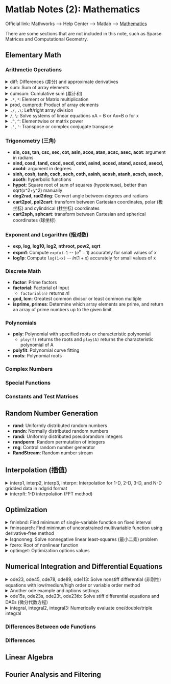 # Matlab Notes (2): Mathematics

Official link: Mathworks --> Help Center --> Matlab --> [Mathematics](https://www.mathworks.com/help/releases/R2022a/matlab/mathematics.html)

There are some sections that are not included in this note, such as Sparse Matrices and Computational Geometry.

## Elementary Math 

### Arithmetic Operations

<!-- details begin -->
<details>
<summary><span class='Word'>diff</span>: Differences (差分) and approximate derivatives</summary>

If X is a vector of length m, then `Y = diff(X)` returns a vector of length m-1. The elements of Y are the differences between adjacent elements of X.

$$Y = [X(2)-X(1), X(3)-X(2), ..., X(m)-X(m-1)]$$

<div class="center"><img src="https://imagebank-0.oss-cn-beijing.aliyuncs.com/VS-PicGo/2024-07-21-18-17-32_MatlabNotes(2)-Mathematics.png"/></div>

```matlab
h = 0.001;       % step size
X = -pi:h:pi;    % domain
f = sin(X);      % range
Y = diff(f)/h;   % first derivative
Z = diff(Y)/h;   % second derivative
plot(X(:,1:length(Y)),Y,'r',X,f,'b', X(:,1:length(Z)),Z,'k')
yline(0,'--')
``` 
</details>

<!-- details begin -->
<details>
<summary><span class='Word'>sum</span>: Sum of array elements</summary>
<!-- <div class="center"><img src="https://imagebank-0.oss-cn-beijing.aliyuncs.com/VS-PicGo/2024-07-21-18-28-21_MatlabNotes(2)-Mathematics.jpg"/></div> -->
<div class="center"><img src="https://imagebank-0.oss-cn-beijing.aliyuncs.com/VS-PicGo/2024-07-21-18-30-34_MatlabNotes(2)-Mathematics.png"/></div>

```matlab
A = [1 3 2; 4 2 5; 6 1 4]
sum(A)
sum(A,1)
sum(A,2)
sum(A,"all")
``` 
</details>

<!-- details begin -->
<details>
<summary><span class='Word'>cumsum</span>: Cumulative sum (累计和)</summary>
Find the cumulative sum of the integers from 1 to 5. The element B(2) is the sum of A(1) and A(2), while B(5) is the sum of elements A(1) through A(5).

```matlab
A = 1:5;
B = cumsum(A)

% result:
B = 1×5
     1     3     6    10    15
``` 
</details>

<!-- details begin -->
<details>
<summary><span class='Word'><code>.*</code>, <code>*</code></span>: Element or Matrix multiplication</summary>

`C = A.*B` multiplies arrays A and B by multiplying corresponding elements. The sizes of A and B must be the same or be compatible.

Compatible example:

$$a=\begin{bmatrix}a_1&a_2&a_3\end{bmatrix},\quad b=\begin{bmatrix}b_1\\\\b_2\\\\b_3\\\\b_4\end{bmatrix},\quad a .*b=\begin{bmatrix}a_1b_1&a_2b_1&a_3b_1\\\\a_1b_2&a_2b_2&a_3b_2\\\\a_1b_3&a_2b_3&a_3b_3\\\\a_1b_4&a_2b_4&a_3b_4\end{bmatrix}.$$
</details>

<!-- details begin -->
<details>
<summary><span class='Word'>prod, cumprod</span>: Product of array elements</summary>

cumprod() is similar to cumsum(), but it multiplies the elements instead of adding them.

```matlab
A=[1:3:7;2:3:8;3:3:9]   
B = prod(A)
C = prod(A,2)

% result:
A =

     1     4     7
     2     5     8
     3     6     9


B =

     6   120   504


C =

    28
    80
   162
``` 
</details>

<!-- details begin -->
<details>
<summary><span class='Word'><code>./</code>, <code>.\</code></span>: Left/right array division</summary>

`x = A./B` divides each element of A by the corresponding element of B. The sizes of A and B must be the same or be compatible.

$$a=\begin{bmatrix}a_1 &a_2\end{bmatrix},\quad b=\begin{bmatrix}b_1\\\\b_2\\\\b_3\end{bmatrix},\quad a ./b=\begin{bmatrix}a_1 ./b_1&a_2 ./b_1\\\\a_1 ./b_2&a_2 ./b_2\\\\a_1 ./b_3&a_2 ./b_3\end{bmatrix}$$

</details>

<!-- details begin -->
<details>
<summary><span class='Word'><code>/</code>, <code>\</code></span>: Solve systems of linear equations xA = B or Ax=B o for x</summary>

MATLAB® displays a warning message if A is badly scaled or nearly singular, but performs the calculation regardless.

If A is a scalar, then B/A is equivalent to B./A.

</details>

<!-- details begin -->
<details>
<summary><span class='Word'><code>.^</code>, <code>^</code></span>: Elementwise or matrix power</summary>

`C = A.^B` raises each element of A to the corresponding powers in B. The sizes of A and B must be the same or be compatible.

$$a=\begin{bmatrix}a_1 a_2\end{bmatrix},\quad b=\begin{bmatrix}b_1\\\\b_2\\\\b_3\end{bmatrix},\quad a . \uparrow b=\begin{bmatrix}b_1&a_2&b_1\\\\a_1&a_2&b_2\\\\a_1&a_2&b_3\end{bmatrix}.$$
</details>

<!-- details begin -->
<details>
<summary><span class='Word'><code>.'</code>, <code>'</code></span>: Transpose or complex conjugate transpose</summary>

`A.'`is equal to $A^T$, `A'` is equal to $A^H$. 
</details>

### Trigonometry (三角)

- **sin, cos, tan, csc, sec, cot, asin, acos, atan, acsc, asec, acot**: argument in radians
- **sind, cosd, tand, cscd, secd, cotd, asind, acosd, atand, acscd, asecd, acotd**: argument in degrees
- **sinh, cosh, tanh, csch, sech, coth, asinh, acosh, atanh, acsch, asech, acoth**: hyperbolic functions
- **hypot**: Square root of sum of squares (hypotenuse), better than sqrt(x^2+y^2) manually
- **deg2rad, rad2deg**: Convert angle between degrees and radians
- **cart2pol, pol2cart**: transform between Cartesian coordinates, polar (极坐标) and cylindrical (柱坐标) coordinates
- **cart2sph, sphcart**: transform between Cartesian and spherical coordinates (球坐标)

### Exponent and Logarithm (指对数)

- **exp, log, log10, log2, nthroot, pow2, sqrt**
- **expm1**: Compute `exp(x)-1` -- $(e^x -1)$ accurately for small values of x
- **log1p**: Compute `log(1+x)` --  $ln(1+x)$ accurately for small values of x

### Discrete Math 

- **factor**: Prime factors
- **factorial**: Factorial of input 
  - `factorial(n)` returns $n!$
- **gcd, lcm**: Greatest common divisor or least common multiple
- **isprime, primes**: Determine which array elements are prime, and return an array of prime numbers up to the given limit

### Polynomials 

- **poly**: Polynomial with specified roots or characteristic polynomial 
  - `ploy(f)` returns the roots and `ploy(A)` returns the characteristic polynomial of A
- **polyfit**: 	Polynomial curve fitting
- **roots**: Polynomial roots

### Complex Numbers 

### Special Functions 

### Constants and Test Matrices

## Random Number Generation

- **rand**:	Uniformly distributed random numbers
- **randn**: Normally distributed random numbers
- **randi**: Uniformly distributed pseudorandom integers
- **randperm**:	Random permutation of integers
- **rng**: Control random number generator
- **RandStream**: Random number stream

## Interpolation (插值)

<!-- details begin -->
<details>
<summary><span class='Word'>interp1, interp2, interp3, interpn</span>: Interpolation for 1-D, 2-D, 3-D, and N-D gridded data in ndgrid format</summary>
<div class="center"><img src="https://imagebank-0.oss-cn-beijing.aliyuncs.com/VS-PicGo/2024-07-22-00-07-36_MatlabNotes(2)-Mathematics.jpg"/></div>

```matlab
figure

nexttile
x = 0:pi/4:2*pi; 
v = [0  1.41  2  1.41  0  -1.41  -2  -1.41 0];
xq = 0:0.1:2*pi;
vq2 = interp1(x,v,xq,'spline');
plot(x,v,'o',xq,vq2,':.');

nexttile
[X,Y] = meshgrid(-3:3);
V = peaks(X,Y);
surf(X,Y,V)
title('Original Sampling');

nexttile
[Xq,Yq] = meshgrid(-3:0.25:3);
Vq = interp2(X,Y,V,Xq,Yq,'cubic');
surf(Xq,Yq,Vq);
title('Cubic Interpolation Over Finer Grid');

nexttile
[Xq,Yq] = meshgrid(-3:0.25:3);
Vq = interp2(X,Y,V,Xq,Yq,'spline');
surf(Xq,Yq,Vq);
title('Spline Interpolation Over Finer Grid');
``` 
</details>

<!-- details begin -->
<details>
<summary><span class='Word'>interpft</span>: 1-D interpolation (FFT method)</summary>
<div class="center"><img src="https://imagebank-0.oss-cn-beijing.aliyuncs.com/VS-PicGo/2024-07-22-00-11-40_MatlabNotes(2)-Mathematics.png"/></div>

```matlab
figure
dx = 3*pi/30;
x = 0:dx:3*pi;
f = sin(x).^2 .* cos(x);

N = 200;
y = interpft(f,N);
dy = dx*length(x)/N;
x2 = 0:dy:3*pi;
y = y(1:length(x2));
plot(x,f,'o')
hold on
plot(x2,y,'.')
title('FFT Interpolation of Periodic Function')
``` 
</details>

## Optimization

<!-- details begin -->
<details>
<summary><span class='Word'>fminbnd</span>: Find minimum of single-variable function on fixed interval</summary>
<div class="center"><img src="https://imagebank-0.oss-cn-beijing.aliyuncs.com/VS-PicGo/2024-07-22-00-18-59_MatlabNotes(2)-Mathematics.png"/></div>

```matlab
figure
fun = @sin;
x1 = 0;
x2 = 2*pi;

% monitor the process
options = optimset('Display','iter');
x = fminbnd(@scalarobjective,1,3,options)

X = 0:0.1:2*pi;
plot(X,scalarobjective(X))

function f = scalarobjective(x)
    f = 0;
    for k = -10:10
        f = f + (k+1)^2*cos(k*x)*exp(-k^2/2);
    end
end

% output:
x = 2.0061
val = -0.6828

 Func-count     x          f(x)         Procedure
    1        1.76393    -0.589643        initial
    2        2.23607    -0.627273        golden
    3        2.52786     -0.47707        golden
    4        2.05121    -0.680212        parabolic
    5        2.03127     -0.68196        parabolic
    6        1.99608    -0.682641        parabolic
    7        2.00586    -0.682773        parabolic
    8        2.00618    -0.682773        parabolic
    9        2.00606    -0.682773        parabolic
   10         2.0061    -0.682773        parabolic
   11        2.00603    -0.682773        parabolic
 
优化已终止:
 当前的 x 满足使用 1.000000e-04 的 OPTIONS.TolX 的终止条件
``` 
</details>

<!-- details begin -->
<details>
<summary><span class='Word'>fminsearch</span>: Find minimum of unconstrained multivariable function using derivative-free method</summary>
<div class="center"><img src="https://imagebank-0.oss-cn-beijing.aliyuncs.com/VS-PicGo/2024-07-22-12-59-45_MatlabNotes(2)-Mathematics.jpg"/></div>

```matlab
figure
[X,Y] = meshgrid(-2.5:0.2:2.5, -1:0.2:5);
fun = @(x,y) 100*(y - x.^2).^2 + (1 - x).^2;

problem.objective = @(x)100*(x(2) - x(1)^2)^2 + (1 - x(1))^2;
problem.x0 = [-1.2, 1];
problem.solver = 'fminsearch';
problem.options = optimset('Display','iter')

[x,fval,exitflag,output] = fminsearch(problem)

nexttile
mesh(X,Y,fun(X, Y))
view([-70 30])
pbaspect([1 1 0.5])

nexttile
mesh(X,Y,fun(X, Y))
view([-140 20])
pbaspect([1 1 0.5])


% output: 
problem = 
    objective: @(x)100*(x(2)-x(1)^2)^2+(1-x(1))^2
           x0: [-1.2000 1]
       solver: 'fminsearch'
      options: [1×1 struct]

 
 Iteration   Func-count     min f(x)         Procedure
     0            1             24.2         
     1            3            20.05         initial simplex
     2            5           5.1618         expand
     3            7           4.4978         reflect
     4            9           4.4978         contract outside
     5           11          4.38136         contract inside
     6           13          4.24527         contract inside
     7           15          4.21762         reflect
     8           17          4.21129         contract inside
     9           19          4.13556         expand
    10           21          4.13556         contract inside
    11           23          4.01273         expand
    12           25          3.93738         expand
    13           27          3.60261         expand
    14           28          3.60261         reflect
    15           30          3.46622         reflect
    16           32          3.21605         expand
    17           34          3.16491         reflect
    18           36          2.70687         expand
    19           37          2.70687         reflect
    20           39          2.00218         expand
    21           41          2.00218         contract inside
    22           43          2.00218         contract inside
    23           45          1.81543         expand
    24           47          1.73481         contract outside
    25           49          1.31697         expand
    26           50          1.31697         reflect
    27           51          1.31697         reflect
    28           53           1.1595         reflect
    29           55          1.07674         contract inside
    30           57         0.883492         reflect
    31           59         0.883492         contract inside
    32           61         0.669165         expand
    33           63         0.669165         contract inside
    34           64         0.669165         reflect
    35           66         0.536729         reflect
    36           68         0.536729         contract inside
    37           70         0.423294         expand
    38           72         0.423294         contract outside
    39           74         0.398527         reflect
    40           76          0.31447         expand
    41           77          0.31447         reflect
    42           79         0.190317         expand
    43           81         0.190317         contract inside
    44           82         0.190317         reflect
    45           84          0.13696         reflect
    46           86          0.13696         contract outside
    47           88         0.113128         contract outside
    48           90          0.11053         contract inside
    49           92          0.10234         reflect
    50           94         0.101184         contract inside
    51           96        0.0794969         expand
    52           97        0.0794969         reflect
    53           98        0.0794969         reflect
    54          100        0.0569294         expand
    55          102        0.0569294         contract inside
    56          104        0.0344855         expand
    57          106        0.0179534         expand
    58          108        0.0169469         contract outside
    59          110       0.00401463         reflect
    60          112       0.00401463         contract inside
    61          113       0.00401463         reflect
    62          115      0.000369954         reflect
    63          117      0.000369954         contract inside
    64          118      0.000369954         reflect
    65          120      0.000369954         contract inside
    66          122      5.90111e-05         contract outside
    67          124      3.36682e-05         contract inside
    68          126      3.36682e-05         contract outside
    69          128      1.89159e-05         contract outside
    70          130      8.46083e-06         contract inside
    71          132      2.88255e-06         contract inside
    72          133      2.88255e-06         reflect
    73          135      7.48997e-07         contract inside
    74          137      7.48997e-07         contract inside
    75          139      6.20365e-07         contract inside
    76          141      2.16919e-07         contract outside
    77          143      1.00244e-07         contract inside
    78          145      5.23487e-08         contract inside
    79          147      5.03503e-08         contract inside
    80          149       2.0043e-08         contract inside
    81          151      1.12293e-09         contract inside
    82          153      1.12293e-09         contract outside
    83          155      1.12293e-09         contract inside
    84          157      1.10755e-09         contract outside
    85          159      8.17766e-10         contract inside
 
优化已终止:
 当前的 x 满足使用 1.000000e-04 的 OPTIONS.TolX 的终止条件，
F(X) 满足使用 1.000000e-04 的 OPTIONS.TolFun 的收敛条件
x = 1×2    
    1.0000    1.0000

fval = 8.1777e-10
exitflag = 1
output = 
    iterations: 85
     funcCount: 159
     algorithm: 'Nelder-Mead simplex direct search'
       message: '优化已终止:↵ 当前的 x 满足使用 1.000000e-04 的 OPTIONS.TolX 的终止条件，↵F(X) 满足使用 1.000000e-04 的 OPTIONS.TolFun 的收敛条件↵'
``` 
</details>
	
<!-- details begin -->
<details>
<summary><span class='Word'>lsqnonneg</span>: Solve nonnegative linear least-squares (最小二乘) problem</summary>
<div class="center"><img src="https://imagebank-0.oss-cn-beijing.aliyuncs.com/VS-PicGo/2024-07-22-18-39-42_MatlabNotes(2)-Mathematics.png"/></div>

```matlab
% get the least-squares line fitting y=ax+b for points (0,0), (1,2), (2,pi)
% matirx (vector) x = [a b] is the parameter to solve, and matrix C*x is
% the fitted value ^y, while vector d = [y1 y2 y3] is the real value y. 

figure

x1 = 0; y1 = 0;
x2 = 1; y2 = 2;
x3 = 2; y3 = pi;

C = [
x1 1
x2 1
x3 1
]
d = [
y1
y2
y3
]
% x = [a b]

problem.C = C;
problem.d = d;
problem.solver = 'lsqnonneg';
problem.options = optimset('Display','final');

[x,resnorm,residual,exitflag,output,lambda] = lsqnonneg(problem)

a = x(1);
b = x(2);

f = @(x)(a*x + b)
X = [x1 x2 x3]

plot(X, [y1 y2 y3], 'o', X, f(X), 'LineWidth',1.3)

% output:
C = 3×2    
     0     1
     1     1
     2     1

d = 3×1    
         0
    2.0000
    3.1416

已终止优化。
x = 2×1    
    1.5708
    0.1431

resnorm = 0.1228
residual = 3×1    
   -0.1431
    0.2861
   -0.1431

exitflag = 1
output = 
    iterations: 2
     algorithm: 'active-set'
       message: '已终止优化。'

lambda = 2×1    
1.0e-15 *

    0.2220
    0.4163

f = 
    @(x)(a*x+b)

X = 1×3    
     0     1     2
``` 
</details>

<!-- details begin -->
<details>
<summary><span class='Word'>fzero</span>: Root of nonlinear function</summary>
<div class="center"><img src="https://imagebank-0.oss-cn-beijing.aliyuncs.com/VS-PicGo/2024-07-22-22-25-12_MatlabNotes(2)-Mathematics.png"/></div>

```matlab

``` 
</details>

<!-- details begin -->
<details>
<summary><span class='Word'>optimget</span>: Optimization options values</summary>


```matlab
fun = @(x) sin(x).*log(x+6);
problem1.objective = fun; % function
problem1.x0 = [-4 4]; % initial point for x, real scalar or 2-element vector
problem1.solver = 'fzero';
problem1.options = optimset('Display','iter'); % show iterations (迭代次数)

[x, fval, exitflag, output] = fzero(problem1)
X = -4:0.2:4;
plot(X,fun(X))
yline(0);

% output:
 
 Func-count    x          f(x)             Procedure
    2              -4      0.524576        initial
    3              -4      0.524576        interpolation
    4        -3.41285      0.254695        interpolation
    5        -2.96072     -0.199969        interpolation
    6        -3.15957     0.0187703        interpolation
    7        -3.14251   0.000962753        interpolation
    8        -3.14159  -1.23641e-06        interpolation
    9        -3.14159   3.77999e-10        interpolation
   10        -3.14159   3.37791e-16        interpolation
   11        -3.14159   3.37791e-16        interpolation
 
在区间 [-4, 4] 中发现零
x = -3.1416
fval = 3.3779e-16
exitflag = 1
output = 
    intervaliterations: 0
            iterations: 9
             funcCount: 11
             algorithm: 'bisection, interpolation'
               message: '在区间 [-4, 4] 中发现零'
``` 


</details>


## Numerical Integration and Differential Equations

<!-- details begin -->
<details>
<summary><span class='Word'>ode23, ode45, ode78, ode89, ode113</span>: Solve nonstiff differential (非刚性) equations with low/medium/high order or variable order method</summary>

See [Summary of ODE Options](https://www.mathworks.com/help/releases/R2022a/matlab/math/summary-of-ode-options.html) and [odeset](https://www.mathworks.com/help/releases/R2022a/matlab/ref/odeset.html) for a list of the options compatible with each solver.

van der Pol equation as an example:

$$y'' - \mu(1 - y^2)y' + y = 0$$

where $\mu > 0$ is a scalar constant. We need to rewrite the equation as a system of two first-order (一阶) equations. For instance, we can make the substitution $y' = y_2$ and $y = y_1$. Then, we have:

$$\begin{bmatrix}
y'\\
y''
\end{bmatrix} = \begin{bmatrix}
y_2 \\
\mu(1-y_1^2)y_2 - y_1
\end{bmatrix}$$

While $y_1$ and $y_2$ are the entries `y(1)` and `y(2)` of a two-element vector `dydt = [y(2); (1-y(1)^2)*y(2)-y(1)];`. $y_1 = y_1(t)$ is what we want to find, and the output solution is a two-element vector 
<div class="center"><img src="https://imagebank-0.oss-cn-beijing.aliyuncs.com/VS-PicGo/2024-07-22-23-52-18_MatlabNotes(2)-Mathematics.png"/></div>


```matlab
mu = 1 
tspan = [0 20]
y0 = [2; 0]
[t,y] = ode23(@vdp1,tspan,y0);

myplot_2([t,t],y)
title('Solution of van der Pol Equation (\mu = 1) with ODE23');
xlabel('Time t');
ylabel('Solution y');
legend('y_1',"y_2 = y_1'", Location="best",box = 'on')

function dydt = vdp1(t,y)
    dydt = [y(2); (1-y(1)^2)*y(2)-y(1)];
end

function myplot_2(XMatrix, YMatrix)
% 函数myplot_2(X,Y)，用于在一张图中作出两条二维数据线。
% 输入参数：
    % "XMatrix"：应为两列，第一列为第一组数据的横坐标，第二列为第二组数据的横坐标，
    % "YMatrix"：应为两列，第一列为第一组数据的纵坐标，第二列为第二组数据的纵坐标
% 输出：函数图像

% 创建 figure
figure1 = figure('NumberTitle','off','Name','Figure','Color',[1 1 1]);

% 创建 axes
axes1 = axes('Parent',figure1);
hold(axes1,'on');

% 使用 plot 的矩阵输入创建多个 line 对象
plot1 = plot(XMatrix,YMatrix,'MarkerSize',2,'Marker','o','LineWidth',1.1);
set(plot1(1),'DisplayName','第一列数据','MarkerFaceColor',[0 0 0],'Color',[0.1 0.1 0.1]);
set(plot1(2),'DisplayName','第二列','MarkerFaceColor',[0 0 0.8],'Color',[0 0 1]);

% 创建 ylabel
ylabel('纵坐标（单位）','FontName','TimesNewRoman');

% 创建 xlabel
xlabel('横坐标（单位）','FontName','TimesNewRoman');

hold(axes1,'off');
% 设置其余坐标区属性
set(axes1,'FontName','TimesNewRoman','FontSize',13,'LineWidth',1.1,'XLimitMethod','padded',...
    'YLimitMethod','padded');
% 创建 legend
legend1 = legend(axes1,'show','box','on');
set(legend1,'Location','northwest','FontSize',11,'FontName','TimesNewRoman');
end
``` 
</details>

<!-- details begin -->
<details>
<summary>Another ode example and options settings</summary>
<div class='center'>

| Option Group | Option | comment | value |
|:-:|:-:|:-:|:-:|
 | Step Size | InitialStep |  initial step size | `x` $\in \mathbb{R}_+$, default $\frac{\Delta t}{10}$ |
 | Step Size | MaxStep |  maximum step size | `x` $ \in \mathbb{R}_+$, default $\frac{\Delta t}{10}$ |
 | Error Control | RelTol | relative error tolerance | `x` $ \in \mathbb{R}_+$, default $10^{-3}$ |
 | Error Control | AbsTol | absolute error tolerance | `x` $ \in \mathbb{R}_+$, default $10^{-6}$ |
 | Error Control | NormControl | Control error relative to norm | `'on'`, `'off'`(default) |
 | Solver Output | OutputFcn |  output function | `@odeplot`: Plot all components of the solution vs. time<br>`@odephas2`: <br>`@odephas3`:<br>`@odeprint`: Print solution and time step |
 | Solver Output | Refine | solution refinement factor | `n` $\in \mathbb{N}_+$ |
 | Solver Output | Stats | solver statistics | `'on'`, `'off'` |

</div>

<div class="center"><img src="https://imagebank-0.oss-cn-beijing.aliyuncs.com/VS-PicGo/2024-07-22-22-56-25_MatlabNotes(2)-Mathematics.png"/></div>


```matlab
% solve ode: y′ = − λ*y*t

lambda = pi;

fun = @(t,y) -lambda*y*t
tspan = [0 2];  % solution interval
y0 = 1;
opts = odeset('Stats','on','InitialStep',0.01,'MaxStep',0.1); % options

subplot(2,2,1)
tic,
re23 = ode23(fun, tspan, y0, opts);
toc,
plot(re23.x,re23.y,':.')
title('ode23')

subplot(2,2,2)
tic
re45 = ode45(fun, tspan, y0, opts);
toc
plot(re45.x,re45.y,':.')
title('ode45')

% solve ode: y′ = −λ*t*y

subplot(2,2,3)
tic
re78 = ode78(fun, tspan, y0, opts);
toc
plot(re78.x,re78.y,':.')
title('ode78')

subplot(2,2,4)
tic
re113 = ode113(fun, tspan, y0, opts);
toc
plot(re113.x,re113.y,':.')
title('ode113')

% output: 

fun = 
    @(t,y)-lambda*y*t

23 个成功步骤
0 次失败尝试
70 次函数计算
历时 0.002053 秒。
22 个成功步骤
0 次失败尝试
133 次函数计算
历时 0.001731 秒。
22 个成功步骤
0 次失败尝试
374 次函数计算
历时 0.007955 秒。
23 个成功步骤
0 次失败尝试
47 次函数计算
历时 0.014177 秒。
``` 
</details>

<!-- details begin -->
<details>
<summary><span class='Word'>ode15s, ode23s, ode23t, ode23tb</span>: Solve stiff differential equations and DAEs (微分代数方程) </summary>
<div class="center"><img src="https://imagebank-0.oss-cn-beijing.aliyuncs.com/VS-PicGo/2024-07-23-00-25-09_MatlabNotes(2)-Mathematics.png"/></div>

```matlab
figure

nexttile
tspan = [0 3000]
y0 = [2; 0]
tic
[t,y] = ode15s(@vdp1000,tspan,y0);  % costs 0.0184 seconds
toc
plot(t,y(:,1),':.')

nexttile
tic
[t,y] = ode45(@vdp1000,tspan,y0);   % costs 7.61 seconds
toc
plot(t,y(:,1),':.')

function dydt = vdp1000(t,y)
    dydt = [y(2); 1000*(1-y(1)^2)*y(2)-y(1)];
end
``` 
</details>

<!-- details begin -->
<details>
<summary><span class='Word'>integral, integral2, integral3</span>: Numerically evaluate one/double/triple integral</summary>


```matlab

``` 
</details>

### Differences Between ode Functions
### Differences 
## Linear Algebra
## Fourier Analysis and Filtering


